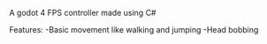 A godot 4 FPS controller made using C#

Features:
 -Basic movement like walking and jumping
 -Head bobbing